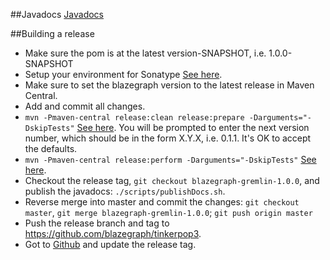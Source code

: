 ##Javadocs
[Javadocs](https://blazegraph.github.io/BlazegraphBasedTPFServer/apidocs/)

##Building a release

 * Make sure the pom is at the latest version-SNAPSHOT, i.e. 1.0.0-SNAPSHOT
 * Setup your environment for Sonatype [See here](http://central.sonatype.org/pages/apache-maven.html#other-prerequisites).
 * Make sure to set the blazegraph version to the latest release in Maven Central.
 * Add and commit all changes.   
 * `mvn -Pmaven-central release:clean release:prepare -Darguments="-DskipTests"` [See here](http://central.sonatype.org/pages/apache-maven.html#performing-a-release-deployment-with-the-maven-release-plugin).  You will be prompted to enter the next version number, which should be in the form X.Y.X, i.e. 0.1.1.  It's OK to accept the defaults.
 * `mvn -Pmaven-central release:perform -Darguments="-DskipTests"` [See here](http://central.sonatype.org/pages/apache-maven.html#performing-a-release-deployment-with-the-maven-release-plugin).
 * Checkout the release tag, `git checkout blazegraph-gremlin-1.0.0`, and publish the javadocs:  `./scripts/publishDocs.sh`.
 * Reverse merge into master and commit the changes:  `git checkout master`, `git merge blazegraph-gremlin-1.0.0`; `git push origin master`
 * Push the release branch and tag to https://github.com/blazegraph/tinkerpop3.
 * Got to [Github](https://github.com/blazegraph/tinkerpop3/releases) and update the release tag.

